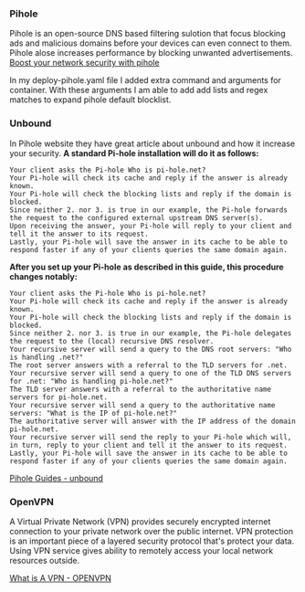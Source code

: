 ### Pihole
Pihole is an open-source DNS based filtering sulotion that focus blocking ads and malicious domains before your devices can even connect to them. Pihole alose increases performance by blocking unwanted advertisements.
[Boost your network security with pihole](https://air-gap.com.au/boost-your-network-security-with-pi-hole/)

In my deploy-pihole.yaml file I added extra command and arguments for container. With these arguments I am able to add add lists and regex matches to expand pihole default blocklist.

### Unbound 
In Pihole website they have great article about unbound and how it increase your security.
**A standard Pi-hole installation will do it as follows:**

    Your client asks the Pi-hole Who is pi-hole.net?
    Your Pi-hole will check its cache and reply if the answer is already known.
    Your Pi-hole will check the blocking lists and reply if the domain is blocked.
    Since neither 2. nor 3. is true in our example, the Pi-hole forwards the request to the configured external upstream DNS server(s).
    Upon receiving the answer, your Pi-hole will reply to your client and tell it the answer to its request.
    Lastly, your Pi-hole will save the answer in its cache to be able to respond faster if any of your clients queries the same domain again.

**After you set up your Pi-hole as described in this guide, this procedure changes notably:**

    Your client asks the Pi-hole Who is pi-hole.net?
    Your Pi-hole will check its cache and reply if the answer is already known.
    Your Pi-hole will check the blocking lists and reply if the domain is blocked.
    Since neither 2. nor 3. is true in our example, the Pi-hole delegates the request to the (local) recursive DNS resolver.
    Your recursive server will send a query to the DNS root servers: "Who is handling .net?"
    The root server answers with a referral to the TLD servers for .net.
    Your recursive server will send a query to one of the TLD DNS servers for .net: "Who is handling pi-hole.net?"
    The TLD server answers with a referral to the authoritative name servers for pi-hole.net.
    Your recursive server will send a query to the authoritative name servers: "What is the IP of pi-hole.net?"
    The authoritative server will answer with the IP address of the domain pi-hole.net.
    Your recursive server will send the reply to your Pi-hole which will, in turn, reply to your client and tell it the answer to its request.
    Lastly, your Pi-hole will save the answer in its cache to be able to respond faster if any of your clients queries the same domain again.
    
[Pihole Guides - unbound](https://docs.pi-hole.net/guides/dns/unbound/)

### OpenVPN
A Virtual Private Network (VPN) provides securely encrypted internet connection to your private network over the public internet. VPN protection is an important piece of a layered security protocol that's protect your data. Using VPN service gives ability to remotely access your local network resources outside.

[What is A VPN - OPENVPN](https://openvpn.net/what-is-a-vpn/)
